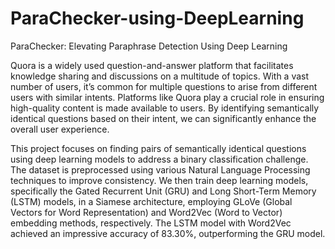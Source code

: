 # ParaChecker-using-DeepLearning
ParaChecker: Elevating Paraphrase Detection Using Deep Learning 

Quora is a widely used question-and-answer platform that facilitates knowledge sharing and discussions on a multitude of topics. With a vast number of users, it’s common for multiple questions to arise from different users with similar intents. Platforms like Quora play a crucial role in ensuring high-quality content is made available to users. By identifying semantically identical questions based on their intent, we can significantly enhance the overall user experience. 

This project focuses on finding pairs of semantically identical questions using deep learning models to address a binary classification challenge. The dataset is preprocessed using various Natural Language Processing techniques to improve consistency. We then train deep learning models, specifically the Gated Recurrent Unit (GRU) and Long Short-Term Memory (LSTM) models, in a Siamese architecture, employing GLoVe (Global Vectors for Word Representation) and Word2Vec (Word to Vector) embedding methods, respectively. The LSTM model with Word2Vec achieved an impressive accuracy of 83.30%, outperforming the GRU model.


